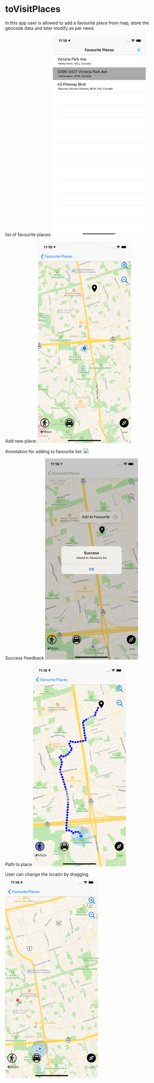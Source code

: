 # toVisitPlaces 
 In this app user is allowed to add a favourite place from map, store the geocode data and later modify as per need.
 
 
 list of favourite places:
<img src="toVisitPlaces_%20Prakash_C0773839/Snapshots/lister.png" width="300">


Add new place:
<img src="toVisitPlaces_%20Prakash_C0773839/Snapshots/add.png" width="300">



Annotation for adding to favourite list:
<img src="toVisitPlaces_%20Prakash_C0773839/tooltip/add.png" width="300">


Success Feedback
<img src="toVisitPlaces_%20Prakash_C0773839/Snapshots/confirm.png" width="300">


Path to place
<img src="toVisitPlaces_%20Prakash_C0773839/Snapshots/path.png" width="300">


User can change the locatin by dragging
<img src="toVisitPlaces_%20Prakash_C0773839/Snapshots/change.png" width="300">




